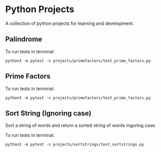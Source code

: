 # Python Projects

A collection of python projects for learning and development.

## Palindrome
To run tests in terminal:

`python3 -m pytest -v projects/primefactors/test_prime_factors.py`

## Prime Factors
To run tests in terminal: 

`python3 -m pytest -v projects/primefactors/test_prime_factors.py`

## Sort String (Ignoring case)
Sort a string of words and return a sorted string of words ingoring case.

To run tests in terminal: 

`python3 -m pytest -v projects/sortstrings/test_sortstrings.py`
